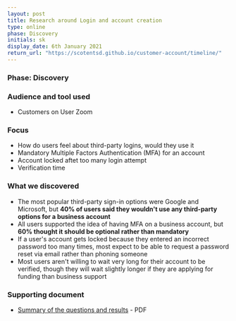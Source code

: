 ```yaml
---
layout: post
title: Research around Login and account creation
type: online
phase: Discovery
initials: sk
display_date: 6th January 2021
return_url: "https://scotentsd.github.io/customer-account/timeline/"
---
```


### Phase: Discovery

### Audience and tool used
- Customers on User Zoom

### Focus
- How do users feel about third-party logins, would they use it
- Mandatory Multiple Factors Authentication (MFA) for an account
- Account locked aftet too many login attempt
- Verification time

### What we discovered

- The most popular third-party sign-in options were Google and Microsoft, but **40% of users said they wouldn't use any third-party options for a business account**
- All users supported the idea of having MFA on a business account, but **60% thought it should be optional rather than mandatory**
- If a user's account gets locked because they entered an incorrect password too many times, most expect to be able to request a password reset via email rather than phoning someone
- Most users aren't willing to wait very long for their account to be verified, though they will wait slightly longer if they are applying for funding than business support

### Supporting document

- [Summary of the questions and results](/customer-account/files/UR-Portal-MFA-1.pdf) - PDF

